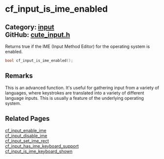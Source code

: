 [](../header.md ':include')

# cf_input_is_ime_enabled

Category: [input](https://github.com/RandyGaul/cute_framework/blob/master/docs/api_reference?id=input)  
GitHub: [cute_input.h](https://github.com/RandyGaul/cute_framework/blob/master/include/cute_input.h)  
---

Returns true if the IME (Input Method Editor) for the operating system is enabled.

```cpp
bool cf_input_is_ime_enabled();
```

## Remarks

This is an advanced function. It's useful for gathering input from a variety of languages, where keystrokes are translated into a variety
of different language inputs. This is usually a feature of the underlying operating system.

## Related Pages

[cf_input_enable_ime](https://github.com/RandyGaul/cute_framework/blob/master/docs/input/cf_input_enable_ime.md)  
[cf_input_disable_ime](https://github.com/RandyGaul/cute_framework/blob/master/docs/input/cf_input_disable_ime.md)  
[cf_input_set_ime_rect](https://github.com/RandyGaul/cute_framework/blob/master/docs/input/cf_input_set_ime_rect.md)  
[cf_input_has_ime_keyboard_support](https://github.com/RandyGaul/cute_framework/blob/master/docs/input/cf_input_has_ime_keyboard_support.md)  
[cf_input_is_ime_keyboard_shown](https://github.com/RandyGaul/cute_framework/blob/master/docs/input/cf_input_is_ime_keyboard_shown.md)  
